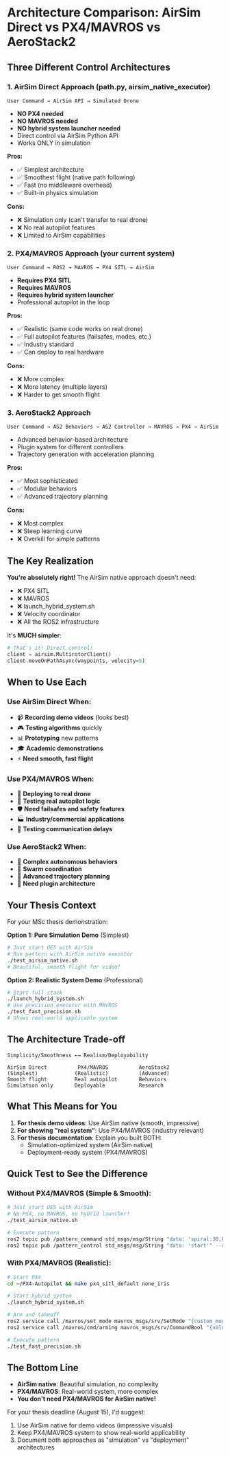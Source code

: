 # Architecture Comparison: AirSim Direct vs PX4/MAVROS vs AeroStack2

## Three Different Control Architectures

### 1. AirSim Direct Approach (path.py, airsim_native_executor)
```
User Command → AirSim API → Simulated Drone
```
- **NO PX4 needed**
- **NO MAVROS needed**
- **NO hybrid system launcher needed**
- Direct control via AirSim Python API
- Works ONLY in simulation

**Pros:**
- ✅ Simplest architecture
- ✅ Smoothest flight (native path following)
- ✅ Fast (no middleware overhead)
- ✅ Built-in physics simulation

**Cons:**
- ❌ Simulation only (can't transfer to real drone)
- ❌ No real autopilot features
- ❌ Limited to AirSim capabilities

### 2. PX4/MAVROS Approach (your current system)
```
User Command → ROS2 → MAVROS → PX4 SITL → AirSim
```
- **Requires PX4 SITL**
- **Requires MAVROS**
- **Requires hybrid system launcher**
- Professional autopilot in the loop

**Pros:**
- ✅ Realistic (same code works on real drone)
- ✅ Full autopilot features (failsafes, modes, etc.)
- ✅ Industry standard
- ✅ Can deploy to real hardware

**Cons:**
- ❌ More complex
- ❌ More latency (multiple layers)
- ❌ Harder to get smooth flight

### 3. AeroStack2 Approach
```
User Command → AS2 Behaviors → AS2 Controller → MAVROS → PX4 → AirSim
```
- Advanced behavior-based architecture
- Plugin system for different controllers
- Trajectory generation with acceleration planning

**Pros:**
- ✅ Most sophisticated
- ✅ Modular behaviors
- ✅ Advanced trajectory planning

**Cons:**
- ❌ Most complex
- ❌ Steep learning curve
- ❌ Overkill for simple patterns

## The Key Realization

**You're absolutely right!** The AirSim native approach doesn't need:
- ❌ PX4 SITL
- ❌ MAVROS  
- ❌ launch_hybrid_system.sh
- ❌ Velocity coordinator
- ❌ All the ROS2 infrastructure

It's **MUCH simpler**:
```python
# That's it! Direct control!
client = airsim.MultirotorClient()
client.moveOnPathAsync(waypoints, velocity=5)
```

## When to Use Each

### Use AirSim Direct When:
- 📹 **Recording demo videos** (looks best)
- 🎮 **Testing algorithms** quickly
- 📊 **Prototyping** new patterns
- 🎓 **Academic demonstrations**
- ⚡ **Need smooth, fast flight**

### Use PX4/MAVROS When:
- 🚁 **Deploying to real drone**
- 🔧 **Testing real autopilot logic**
- 🛡️ **Need failsafes and safety features**
- 🏭 **Industry/commercial applications**
- 📡 **Testing communication delays**

### Use AeroStack2 When:
- 🤖 **Complex autonomous behaviors**
- 🔄 **Swarm coordination**
- 📐 **Advanced trajectory planning**
- 🔌 **Need plugin architecture**

## Your Thesis Context

For your MSc thesis demonstration:

**Option 1: Pure Simulation Demo** (Simplest)
```bash
# Just start UE5 with AirSim
# Run pattern with AirSim native executor
./test_airsim_native.sh
# Beautiful, smooth flight for video!
```

**Option 2: Realistic System Demo** (Professional)
```bash
# Start full stack
./launch_hybrid_system.sh
# Use precision executor with MAVROS
./test_fast_precision.sh
# Shows real-world applicable system
```

## The Architecture Trade-off

```
Simplicity/Smoothness ←→ Realism/Deployability

AirSim Direct          PX4/MAVROS          AeroStack2
(Simplest)            (Realistic)          (Advanced)
Smooth flight         Real autopilot       Behaviors
Simulation only       Deployable           Research
```

## What This Means for You

1. **For thesis demo videos**: Use AirSim native (smooth, impressive)
2. **For showing "real system"**: Use PX4/MAVROS (industry relevant)
3. **For thesis documentation**: Explain you built BOTH:
   - Simulation-optimized system (AirSim native)
   - Deployment-ready system (PX4/MAVROS)

## Quick Test to See the Difference

### Without PX4/MAVROS (Simple & Smooth):
```bash
# Just start UE5 with AirSim
# No PX4, no MAVROS, no hybrid launcher!
./test_airsim_native.sh

# Execute pattern
ros2 topic pub /pattern_command std_msgs/msg/String "data: 'spiral:30,8'" --once
ros2 topic pub /pattern_control std_msgs/msg/String "data: 'start'" --once
```

### With PX4/MAVROS (Realistic):
```bash
# Start PX4
cd ~/PX4-Autopilot && make px4_sitl_default none_iris

# Start hybrid system
./launch_hybrid_system.sh

# Arm and takeoff
ros2 service call /mavros/set_mode mavros_msgs/srv/SetMode "{custom_mode: 'OFFBOARD'}"
ros2 service call /mavros/cmd/arming mavros_msgs/srv/CommandBool "{value: true}"

# Execute pattern
./test_fast_precision.sh
```

## The Bottom Line

- **AirSim native**: Beautiful simulation, no complexity
- **PX4/MAVROS**: Real-world system, more complex
- **You don't need PX4/MAVROS for AirSim native!**

For your thesis deadline (August 15), I'd suggest:
1. Use AirSim native for demo videos (impressive visuals)
2. Keep PX4/MAVROS system to show real-world applicability
3. Document both approaches as "simulation" vs "deployment" architectures